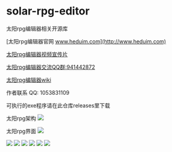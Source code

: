 # solar-rpg-editor
太阳rpg编辑器相关开源库

[太阳rpg编辑器官网 www.heduim.com](http://www.heduim.com)


<a href="https://www.bilibili.com/video/BV1BV411H7Rw" target="_blank">太阳rpg编辑器视频宣传片</a>

<a href="https://jq.qq.com/?_wv=1027&k=db0vJPbN" target="_blank">太阳rpg编辑器交流QQ群:941442872</a>

<a href="https://github.com/heduim-solar/solar-rpg-editor/wiki" target="_blank">太阳rpg编辑器wiki</a>

作者联系 QQ: 1053831109

可执行的exe程序请在此仓库releases里下载

 
太阳rpg架构
<img src="https://raw.githubusercontent.com/heduim-solar/solar-rpg-editor/main/%E5%A4%AA%E9%98%B3rpg%E6%9E%B6%E6%9E%84.jpg"/>

太阳rpg界面
<img src="https://raw.githubusercontent.com/heduim-solar/solar-rpg-editor/main/%E5%A4%AA%E9%98%B3rpg%E7%95%8C%E9%9D%A2.png"/>


<img src="https://github.com/heduim-solar/solar-rpg-editor/blob/main/%E9%A6%96%E9%A1%B5.png"/>

<img src="https://github.com/heduim-solar/solar-rpg-editor/raw/main/%E6%8F%92%E4%BB%B6%E7%AE%A1%E7%90%86.png"/>

<img src="https://github.com/heduim-solar/solar-rpg-editor/blob/main/%E6%A8%A1%E5%9E%8B%E6%89%B9%E9%87%8F%E9%A2%84%E8%A7%88.png"/>

<img src="https://github.com/heduim-solar/solar-rpg-editor/blob/main/%E6%A8%A1%E5%9E%8B%E7%BC%96%E8%BE%91.png"/>

<img src="https://github.com/heduim-solar/solar-rpg-editor/blob/main/%E6%A8%A1%E5%9E%8B%E9%A2%84%E8%A7%88.png"/>

<img src="https://github.com/heduim-solar/solar-rpg-editor/blob/main/%E5%9B%BE%E7%89%87%E6%89%B9%E9%87%8F%E9%A2%84%E8%A7%88.png"/>


